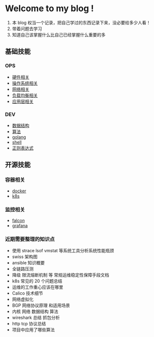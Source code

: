 # Welcome to my blog !
1. 本 blog 权当一个记录，把自己学过的东西记录下来，没必要给多少人看！
2. 带着问题去学习
3. 知道自己该掌握什么比自己已经掌握什么重要的多
## 基础技能
### OPS
* [硬件相关](/docs/hardware/home.md)
* [操作系统相关](/docs/operate_system/home.md)
* [网络相关](/docs/network/home.md)
* [负载均衡相关](/docs/load_balance/load_balance.md)
* [应用层相关](/docs/application/home.md)

### DEV
* [数据结构](/docs/data_structure/home.md)
* [算法](/docs/algorithm/home.md)
* [golang](/docs/golang/home.md)
* [shell](/docs/shell/home.md)
* [正则表达式](/docs/regular/home.md)

## 开源技能
### 容器相关
* [docker](/docs/docker/home.md)
* [k8s](/docs/k8s/home.md)    

### 监控相关
* [falcon](/docs/falcon/home.md)
* [grafana](/docs/grafana/home.md)

### 近期需要整理的知识点
* 使用 strace lsof vmstat 等系统工具分析系统性能瓶颈
* swiss 架构图
* ansible 知识概要
* 全链路压测
* 降级 限流熔断机制 等 常规运维稳定性保障手段文档
* k8s 常见的 20 个问题总结
* 运维的工作重心应该在哪里
* Calico 技术细节
* 网络虚拟化
* BGP 网络协议原理 和适用场景
* 内核 网络 数据结构 算法
* wireshark 总结 抓包分析
* http tcp 协议总结
* 项目中应用了哪些算法


